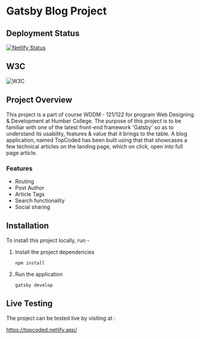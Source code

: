 # Gatsby Blog Project

## Deployment Status

[![Netlify Status](https://api.netlify.com/api/v1/badges/5957bdf6-3dd2-4a22-9aed-5314f0176e8b/deploy-status)](https://app.netlify.com/sites/topcoded/deploys)

## W3C

![W3C](https://img.shields.io/w3c-validation/html?targetUrl=https%3A%2F%2F607f13553aaa9100ed5b539f--lucid-torvalds-f1e00e.netlify.app%2F%23%2F)

## Project Overview

This project is a part of course WDDM - 121/122 for program Web Designing & Development at Humber College. The purpose of this project is to be familiar with one of the latest front-end framework 'Gatsby' so as to understand its usability, features & value that it brings to the table. A blog application, named TopCoded has been built using that that showcases a few technical articles on the landing page, which on click, open into full page article.

### Features

* Routing
* Post Author
* Article Tags
* Search functionality
* Social sharing

## Installation

To install this project locally, run -

1. Install the project dependencies
   ```shell
   npm install
   ```

2. Run the application
    ```shell
    gatsby develop
    ```

## Live Testing

The project can be tested live by visiting at :

https://topcoded.netlify.app/

